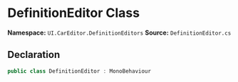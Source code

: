 # DefinitionEditor Class

**Namespace:** `UI.CarEditor.DefinitionEditors`
**Source:** `DefinitionEditor.cs`

## Declaration

```csharp
public class DefinitionEditor : MonoBehaviour
```

